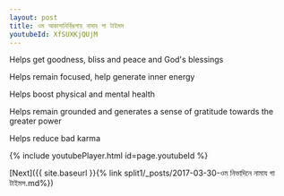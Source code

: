```yaml
---
layout: post
title: ওম আকাশানির্বিরূপায় নামায গা টাইমস
youtubeId: XfSUXKjQUjM
---
```

 
 
Helps get goodness, bliss and peace and God's blessings
 
Helps remain focused, help generate inner energy 
 
Helps boost physical and mental health 
 
Helps remain grounded and generates a sense of gratitude towards the greater power 
 
Helps reduce bad karma
 
 
 
 


{% include youtubePlayer.html id=page.youtubeId %}
 
[Next]({{ site.baseurl }}{% link  split1/_posts/2017-03-30-ওম নিভাদিনে নামায গা টাইমস.md%})
 

